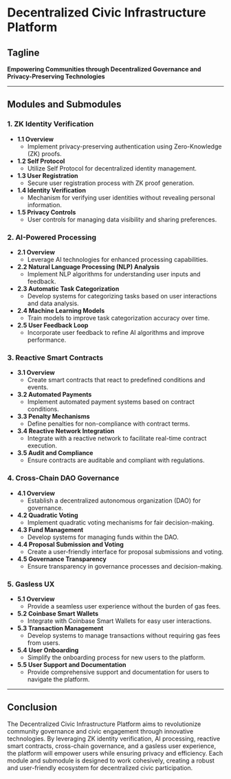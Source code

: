 # Decentralized Civic Infrastructure Platform

## Tagline
**Empowering Communities through Decentralized Governance and Privacy-Preserving Technologies**

---

## Modules and Submodules

### 1. ZK Identity Verification
   - **1.1 Overview**
     - Implement privacy-preserving authentication using Zero-Knowledge (ZK) proofs.
   - **1.2 Self Protocol**
     - Utilize Self Protocol for decentralized identity management.
   - **1.3 User Registration**
     - Secure user registration process with ZK proof generation.
   - **1.4 Identity Verification**
     - Mechanism for verifying user identities without revealing personal information.
   - **1.5 Privacy Controls**
     - User controls for managing data visibility and sharing preferences.

### 2. AI-Powered Processing
   - **2.1 Overview**
     - Leverage AI technologies for enhanced processing capabilities.
   - **2.2 Natural Language Processing (NLP) Analysis**
     - Implement NLP algorithms for understanding user inputs and feedback.
   - **2.3 Automatic Task Categorization**
     - Develop systems for categorizing tasks based on user interactions and data analysis.
   - **2.4 Machine Learning Models**
     - Train models to improve task categorization accuracy over time.
   - **2.5 User Feedback Loop**
     - Incorporate user feedback to refine AI algorithms and improve performance.

### 3. Reactive Smart Contracts
   - **3.1 Overview**
     - Create smart contracts that react to predefined conditions and events.
   - **3.2 Automated Payments**
     - Implement automated payment systems based on contract conditions.
   - **3.3 Penalty Mechanisms**
     - Define penalties for non-compliance with contract terms.
   - **3.4 Reactive Network Integration**
     - Integrate with a reactive network to facilitate real-time contract execution.
   - **3.5 Audit and Compliance**
     - Ensure contracts are auditable and compliant with regulations.

### 4. Cross-Chain DAO Governance
   - **4.1 Overview**
     - Establish a decentralized autonomous organization (DAO) for governance.
   - **4.2 Quadratic Voting**
     - Implement quadratic voting mechanisms for fair decision-making.
   - **4.3 Fund Management**
     - Develop systems for managing funds within the DAO.
   - **4.4 Proposal Submission and Voting**
     - Create a user-friendly interface for proposal submissions and voting.
   - **4.5 Governance Transparency**
     - Ensure transparency in governance processes and decision-making.

### 5. Gasless UX
   - **5.1 Overview**
     - Provide a seamless user experience without the burden of gas fees.
   - **5.2 Coinbase Smart Wallets**
     - Integrate with Coinbase Smart Wallets for easy user interactions.
   - **5.3 Transaction Management**
     - Develop systems to manage transactions without requiring gas fees from users.
   - **5.4 User Onboarding**
     - Simplify the onboarding process for new users to the platform.
   - **5.5 User Support and Documentation**
     - Provide comprehensive support and documentation for users to navigate the platform.

---

## Conclusion
The Decentralized Civic Infrastructure Platform aims to revolutionize community governance and civic engagement through innovative technologies. By leveraging ZK identity verification, AI processing, reactive smart contracts, cross-chain governance, and a gasless user experience, the platform will empower users while ensuring privacy and efficiency. Each module and submodule is designed to work cohesively, creating a robust and user-friendly ecosystem for decentralized civic participation.